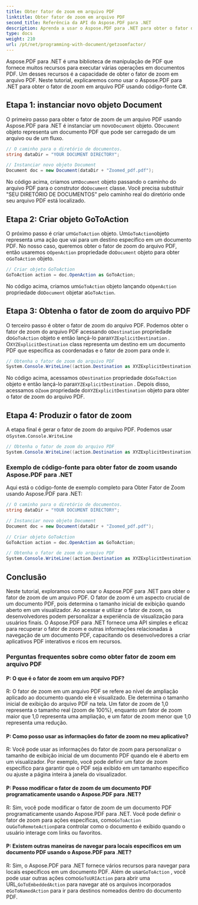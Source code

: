 ```yaml
---
title: Obter fator de zoom em arquivo PDF
linktitle: Obter fator de zoom em arquivo PDF
second_title: Referência da API do Aspose.PDF para .NET
description: Aprenda a usar o Aspose.PDF para .NET para obter o fator de zoom em arquivos PDF com este guia passo a passo.
type: docs
weight: 210
url: /pt/net/programming-with-document/getzoomfactor/
---
```

Aspose.PDF para .NET é uma biblioteca de manipulação de PDF que fornece muitos recursos para executar várias operações em documentos PDF. Um desses recursos é a capacidade de obter o fator de zoom em arquivo PDF. Neste tutorial, explicaremos como usar o Aspose.PDF para .NET para obter o fator de zoom em arquivo PDF usando código-fonte C#.


## Etapa 1: instanciar novo objeto Document

 O primeiro passo para obter o fator de zoom de um arquivo PDF usando Aspose.PDF para .NET é instanciar um novo`Document` objeto. O`Document` objeto representa um documento PDF que pode ser carregado de um arquivo ou de um fluxo.

```csharp
// O caminho para o diretório de documentos.
string dataDir = "YOUR DOCUMENT DIRECTORY";

// Instanciar novo objeto Document
Document doc = new Document(dataDir + "Zoomed_pdf.pdf");
```

 No código acima, criamos um`Document` objeto passando o caminho do arquivo PDF para o construtor do`Document` classe. Você precisa substituir "SEU DIRETÓRIO DE DOCUMENTOS" pelo caminho real do diretório onde seu arquivo PDF está localizado.

## Etapa 2: Criar objeto GoToAction

 O próximo passo é criar um`GoToAction` objeto. Um`GoToAction`objeto representa uma ação que vai para um destino específico em um documento PDF. No nosso caso, queremos obter o fator de zoom do arquivo PDF, então usaremos o`OpenAction` propriedade do`Document` objeto para obter o`GoToAction` objeto.

```csharp
// Criar objeto GoToAction
GoToAction action = doc.OpenAction as GoToAction;
```

 No código acima, criamos um`GoToAction` objeto lançando o`OpenAction` propriedade do`Document` objetar a`GoToAction`.

## Etapa 3: Obtenha o fator de zoom do arquivo PDF

 O terceiro passo é obter o fator de zoom do arquivo PDF. Podemos obter o fator de zoom do arquivo PDF acessando o`Destination` propriedade do`GoToAction` objeto e então lançá-lo para`XYZExplicitDestination` . O`XYZExplicitDestination` class representa um destino em um documento PDF que especifica as coordenadas e o fator de zoom para onde ir.

```csharp
// Obtenha o fator de zoom do arquivo PDF
System.Console.WriteLine((action.Destination as XYZExplicitDestination).Zoom); // Valor de zoom do documento;
```

 No código acima, acessamos o`Destination` propriedade do`GoToAction` objeto e então lançá-lo para`XYZExplicitDestination` . Depois disso, acessamos o`Zoom` propriedade do`XYZExplicitDestination` objeto para obter o fator de zoom do arquivo PDF.

## Etapa 4: Produzir o fator de zoom

 A etapa final é gerar o fator de zoom do arquivo PDF. Podemos usar o`System.Console.WriteLine`

```csharp
// Obtenha o fator de zoom do arquivo PDF
System.Console.WriteLine((action.Destination as XYZExplicitDestination).Zoom); // Valor de zoom do documento;
```        

### Exemplo de código-fonte para obter fator de zoom usando Aspose.PDF para .NET

Aqui está o código-fonte de exemplo completo para Obter Fator de Zoom usando Aspose.PDF para .NET:

```csharp
// O caminho para o diretório de documentos.
string dataDir = "YOUR DOCUMENT DIRECTORY";

// Instanciar novo objeto Document
Document doc = new Document(dataDir + "Zoomed_pdf.pdf");

// Criar objeto GoToAction
GoToAction action = doc.OpenAction as GoToAction;

// Obtenha o fator de zoom do arquivo PDF
System.Console.WriteLine((action.Destination as XYZExplicitDestination).Zoom); // Valor de zoom do documento;
```

## Conclusão

Neste tutorial, exploramos como usar o Aspose.PDF para .NET para obter o fator de zoom de um arquivo PDF. O fator de zoom é um aspecto crucial de um documento PDF, pois determina o tamanho inicial de exibição quando aberto em um visualizador. Ao acessar e utilizar o fator de zoom, os desenvolvedores podem personalizar a experiência de visualização para usuários finais. O Aspose.PDF para .NET fornece uma API simples e eficaz para recuperar o fator de zoom e outras informações relacionadas à navegação de um documento PDF, capacitando os desenvolvedores a criar aplicativos PDF interativos e ricos em recursos.

### Perguntas frequentes sobre como obter fator de zoom em arquivo PDF

#### P: O que é o fator de zoom em um arquivo PDF?

R: O fator de zoom em um arquivo PDF se refere ao nível de ampliação aplicado ao documento quando ele é visualizado. Ele determina o tamanho inicial de exibição do arquivo PDF na tela. Um fator de zoom de 1,0 representa o tamanho real (zoom de 100%), enquanto um fator de zoom maior que 1,0 representa uma ampliação, e um fator de zoom menor que 1,0 representa uma redução.

#### P: Como posso usar as informações do fator de zoom no meu aplicativo?

R: Você pode usar as informações do fator de zoom para personalizar o tamanho de exibição inicial de um documento PDF quando ele é aberto em um visualizador. Por exemplo, você pode definir um fator de zoom específico para garantir que o PDF seja exibido em um tamanho específico ou ajuste a página inteira à janela do visualizador.

#### P: Posso modificar o fator de zoom de um documento PDF programaticamente usando o Aspose.PDF para .NET?

 R: Sim, você pode modificar o fator de zoom de um documento PDF programaticamente usando Aspose.PDF para .NET. Você pode definir o fator de zoom para ações específicas, como`GoToAction` ou`GoToRemoteAction`para controlar como o documento é exibido quando o usuário interage com links ou favoritos.

#### P: Existem outras maneiras de navegar para locais específicos em um documento PDF usando o Aspose.PDF para .NET?

 R: Sim, o Aspose.PDF para .NET fornece vários recursos para navegar para locais específicos em um documento PDF. Além de usar`GoToAction` , você pode usar outras ações como`GoToURIAction` para abrir uma URL,`GoToEmbeddedAction` para navegar até os arquivos incorporados e`GoToNamedAction` para ir para destinos nomeados dentro do documento PDF.